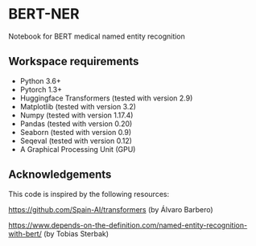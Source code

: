 # BERT-NER
Notebook for BERT medical named entity recognition

## Workspace requirements
- Python 3.6+
- Pytorch 1.3+
- Huggingface Transformers (tested with version 2.9)
- Matplotlib (tested with version 3.2)
- Numpy (tested with version 1.17.4)
- Pandas (tested with version 0.20)
- Seaborn (tested with version 0.9)
- Seqeval (tested with version 0.12)
- A Graphical Processing Unit (GPU)

## Acknowledgements
This code is inspired by the following resources:

<https://github.com/Spain-AI/transformers> (by Álvaro Barbero)

<https://www.depends-on-the-definition.com/named-entity-recognition-with-bert/> (by Tobias Sterbak)

